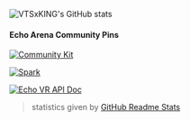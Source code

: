 ![VTSxKING's GitHub stats](https://github-readme-stats.vercel.app/api?username=vtsxking&count_private=true&theme=dark)

#### Echo Arena Community Pins
[![Community Kit](https://github-readme-stats.vercel.app/api/pin/?username=NtsFranz&repo=CommunityCommunityKit&show_owner=true&theme=dark)](https://github.com/NtsFranz/CommunityCommunityKit)

[![Spark](https://github-readme-stats.vercel.app/api/pin/?username=NtsFranz&repo=Spark&show_owner=true&theme=dark)](https://github.com/NtsFranz/Spark)

[![Echo VR API Doc](https://github-readme-stats.vercel.app/api/pin/?username=Ajedi32&repo=echovr_api_docs&show_owner=true&theme=dark)](https://github.com/Ajedi32/echovr_api_docs)

> statistics given by [GitHub Readme Stats](https://github.com/anuraghazra/github-readme-stats)